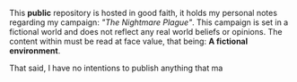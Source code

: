 This **public** repository is hosted in good faith, it holds my personal notes regarding my campaign: *"The Nightmare Plague"*. This campaign is set in a fictional world and does not reflect any real world beliefs or opinions. The content within must be read at face value, that being: **A fictional environment**. 

That said, I have no intentions to publish anything that ma